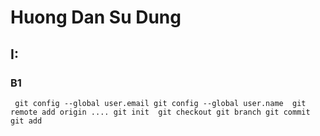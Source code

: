 # Huong Dan Su Dung
## I:
### B1
`` 
git config --global user.email
git config --global user.name 
git remote add origin ....
git init 
git checkout
git branch
git commit 
git add
``
